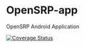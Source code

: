 # OpenSRP-app
OpenSRP Android Application

<a href='https://coveralls.io/github/naveen-kommuri/OpenSRP-app?branch=master'><img src='https://coveralls.io/repos/github/naveen-kommuri/OpenSRP-app/badge.svg?branch=master' alt='Coverage Status' /></a>



